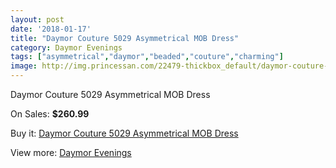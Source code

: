```yaml
---
layout: post
date: '2018-01-17'
title: "Daymor Couture 5029 Asymmetrical MOB Dress"
category: Daymor Evenings
tags: ["asymmetrical","daymor","beaded","couture","charming"]
image: http://img.princessan.com/22479-thickbox_default/daymor-couture-5029-asymmetrical-mob-dress.jpg
---
```

Daymor Couture 5029 Asymmetrical MOB Dress

On Sales: **$260.99**
<a href="https://www.princessan.com/en/daymor-evenings/10230-daymor-couture-5029-asymmetrical-mob-dress.html"><amp-img layout="responsive" width="600" height="600" src="//img.princessan.com/22479-thickbox_default/daymor-couture-5029-asymmetrical-mob-dress.jpg" alt="Daymor Couture 5029 Asymmetrical MOB Dress 0" /></a>

Buy it: [Daymor Couture 5029 Asymmetrical MOB Dress](https://www.princessan.com/en/daymor-evenings/10230-daymor-couture-5029-asymmetrical-mob-dress.html "Daymor Couture 5029 Asymmetrical MOB Dress")

View more: [Daymor Evenings](https://www.princessan.com/en/17-daymor-evenings "Daymor Evenings")